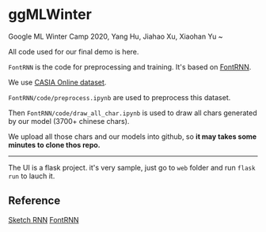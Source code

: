 # ggMLWinter

Google ML Winter Camp 2020, Yang Hu, Jiahao Xu, Xiaohan Yu ~

All code used for our final demo is here.

`FontRNN` is the code for preprocessing and training. It's based on [FontRNN](https://github.com/ShusenTang/FontRNN).

We use [CASIA Online dataset](http://www.nlpr.ia.ac.cn/databases/handwriting/Home.html).

`FontRNN/code/preprocess.ipynb` are used to preprocess this dataset.

Then `FontRNN/code/draw_all_char.ipynb` is used to draw all chars generated by our model (3700+ chinese chars).

We upload all those chars and our models into github, so **it may takes some minutes to clone thos repo.**

---

The UI is a flask project. it's very sample, just go to `web` folder and run `flask run` to lauch it.

## Reference

[Sketch RNN](https://github.com/tensorflow/magenta/tree/master/magenta/models/sketch_rnn)
[FontRNN](https://github.com/ShusenTang/FontRNN)

